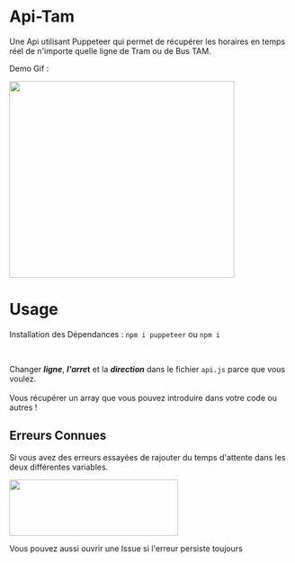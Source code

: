 # Api-Tam
Une Api utilisant Puppeteer qui permet de récupérer les horaires en temps réel de n'importe quelle ligne de Tram ou de Bus TAM.

Demo Gif :

<img src="https://im5.ezgif.com/tmp/ezgif-5-bd12364f93.gif" width="400" height="350" />
<br>

 # Usage #
 
 Installation des Dépendances : 
 ``npm i puppeteer``
ou
 ``npm i``
 


  <br>
 
 Changer ***ligne***, ***l'arre*t** et la ***direction*** dans le fichier ``api.js`` parce que vous voulez.
 <br>
  <br>
 Vous récupérer un array que vous pouvez introduire dans votre code ou autres !
 
 ## Erreurs Connues ##
 
Si vous avez des erreurs essayées de rajouter du temps d'attente dans les deux différentes variables.

<img src="https://i.imgur.com/JnaV8yD.png" width="300" height="100" />

 Vous pouvez aussi ouvrir une Issue si l'erreur persiste toujours
